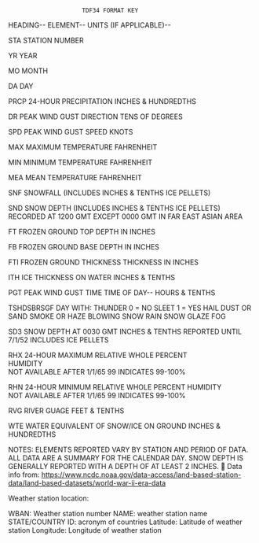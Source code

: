                          TDF34 FORMAT KEY

HEADING--      ELEMENT--                  UNITS (IF APPLICABLE)--

STA            STATION NUMBER

YR             YEAR
 
MO             MONTH

DA             DAY

PRCP           24-HOUR PRECIPITATION      INCHES & HUNDREDTHS

DR             PEAK WIND GUST DIRECTION   TENS OF DEGREES

SPD            PEAK WIND GUST SPEED       KNOTS

MAX            MAXIMUM TEMPERATURE        FAHRENHEIT

MIN            MINIMUM TEMPERATURE        FAHRENHEIT

MEA            MEAN TEMPERATURE           FAHRENHEIT

SNF            SNOWFALL (INCLUDES         INCHES & TENTHS
               ICE PELLETS)

SND            SNOW DEPTH (INCLUDES       INCHES & TENTHS
               ICE PELLETS)
               RECORDED AT 1200 GMT
               EXCEPT 0000 GMT IN
               FAR EAST ASIAN AREA

FT             FROZEN GROUND TOP          DEPTH IN INCHES

FB             FROZEN GROUND BASE         DEPTH IN INCHES

FTI            FROZEN GROUND THICKNESS    THICKNESS IN INCHES

ITH            ICE THICKNESS ON WATER     INCHES & TENTHS

PGT            PEAK WIND GUST TIME        TIME OF DAY--
                                          HOURS & TENTHS

TSHDSBRSGF     DAY WITH:  THUNDER         0 = NO
                          SLEET           1 = YES
                          HAIL
                          DUST OR SAND
                          SMOKE OR HAZE
                          BLOWING SNOW
                          RAIN
                          SNOW
                          GLAZE
                          FOG


SD3            SNOW DEPTH AT 0030 GMT     INCHES & TENTHS
               REPORTED UNTIL 7/1/52
               INCLUDES ICE PELLETS 

RHX            24-HOUR MAXIMUM RELATIVE   WHOLE PERCENT  
               HUMIDITY                                      
               NOT AVAILABLE AFTER 1/1/65
               99 INDICATES 99-100%

RHN            24-HOUR MINIMUM RELATIVE   WHOLE PERCENT
               HUMIDITY                  
               NOT AVAILABLE AFTER 1/1/65
               99 INDICATES 99-100%

RVG            RIVER GUAGE                FEET & TENTHS

WTE            WATER EQUIVALENT OF
               SNOW/ICE ON GROUND         INCHES & HUNDREDTHS


NOTES:  ELEMENTS REPORTED VARY BY STATION AND PERIOD OF DATA. 
ALL DATA ARE A SUMMARY FOR THE CALENDAR DAY.  SNOW DEPTH IS
GENERALLY REPORTED WITH A DEPTH OF AT LEAST 2 INCHES.

Data info from: https://www.ncdc.noaa.gov/data-access/land-based-station-data/land-based-datasets/world-war-ii-era-data

Weather station location:

WBAN: Weather station number
NAME: weather station name
STATE/COUNTRY ID: acronym of countries
Latitude: Latitude of weather station
Longitude: Longitude of weather station

